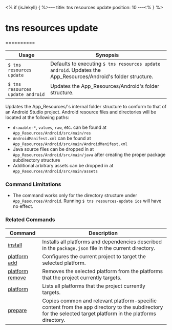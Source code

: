 <% if (isJekyll) { %>---
title: tns resources update
position: 10
---<% } %>
# tns resources update
==========

Usage | Synopsis
------|-------
`$ tns resources update` | Defaults to executing `$ tns resources update android`. Updates the App_Resources/Android's folder structure.
`$ tns resources update android` | Updates the App_Resources/Android's folder structure.

Updates the App_Resources/<platform>'s internal folder structure to conform to that of an Android Studio project. Android resource files and directories will be located at the following paths:
- `drawable-*`, `values`, `raw`, etc. can be found at  `App_Resources/Android/src/main/res`
- `AndroidManifest.xml` can be found at `App_Resources/Android/src/main/AndroidManifest.xml`
- Java source files can be dropped in at `App_Resources/Android/src/main/java` after creating the proper package subdirectory structure
- Additional arbitrary assets can be dropped in at `App_Resources/Android/src/main/assets`

### Command Limitations

* The command works only for the directory structure under `App_Resources/Android`. Running `$ tns resources-update ios` will have no effect.

### Related Commands

Command | Description
----------|----------
[install](install.html) | Installs all platforms and dependencies described in the `package.json` file in the current directory.
[platform add](platform-add.html) | Configures the current project to target the selected platform.
[platform remove](platform-remove.html) | Removes the selected platform from the platforms that the project currently targets.
[platform](platform.html) | Lists all platforms that the project currently targets.
[prepare](prepare.html) | Copies common and relevant platform-specific content from the app directory to the subdirectory for the selected target platform in the platforms directory.
